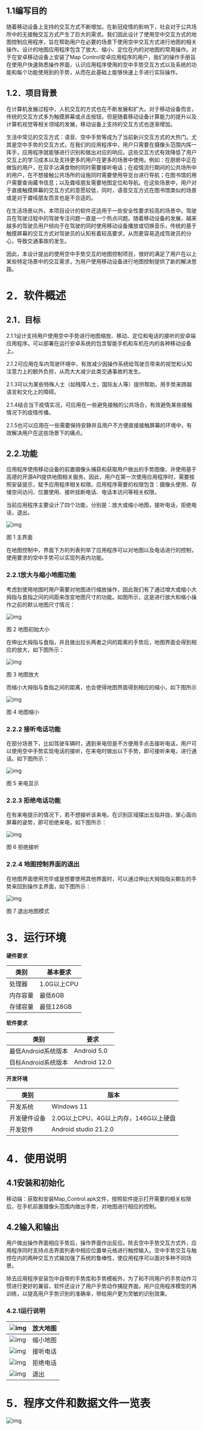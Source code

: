 ## 1.1编写目的

随着移动设备上支持的交互方式不断增加，在新冠疫情的影响下，社会对于公共场所中的无接触交互方式产生了巨大的需求。我们因此设计了使用空中交互方式的地图控制应用程序，旨在帮助用户在必要的场景下使用空中交互方式进行地图的相关操作。设计的地图应用程序包含了放大、缩小、定位在内的对地图的常用操作。对于在安卓移动设备上安装了Map Control安卓应用程序的用户，我们的操作手册旨在使用户快速熟悉操作界面，认识应用程序使用的空中手势交互方式以及系统的功能和每个功能使用到的手势，从而在此基础上能够快速上手进行实际操作。

## 1.2．项目背景

在计算机发展过程中，人机交互的方式也在不断发展和扩大。对于移动设备而言，传统的交互方式多为触摸屏幕或点击按钮。但是随着移动设备计算能力的提升以及计算机视觉等相关领域的发展，移动设备上支持的交互方式也逐渐增加。

生活中常见的交互方式：语音、空中手势等成为了当前新兴交互方式的大热门。尤其是空中手势的交互方式，在我们的应用程序中，用户只需要在摄像头范围内挥一挥手，应用程序就能够进行识别和做出对应的响应。这些交互方式有效降低了用户交互上的学习成本以及支持更多的用户在更多的场景中使用。例如：在厨房中正在做饭的用户，在双手沾满食物的同时需要接听电话；在疫情流行期间的公共场所中的用户，在不想接触公共场所的设施同时需要使用导览台进行导航；在图书馆的用户需要查询藏书信息；以及聋哑朋友需要地图定位和导航。在这些场景中，用户对于直接触摸屏幕的交互方式的意愿较低，同时，语音交互方式在图书馆类似的场景或是对于聋哑朋友而言也是不合适的。

在生活场景以外，本项目设计的软件还适用于一些安全性要求较高的场景中。驾驶员在驾驶过程中的驾驶专注问题一直是一个热点问题。随着移动设备的发展，越来越多的驾驶员用户倾向于在驾驶的同时使用移动设备播放或切换音乐，传统的基于触摸屏幕的交互方式对驾驶员的认知有着较高要求，从而更容易造成驾驶员的分心，导致交通事故的发生。

因此，本设计提出的使用空中手势交互的地图控制项目，很好的满足了用户在以上某些特定场景中的交互需求，为用户使用移动设备进行地图控制提供了新的解决思路。

 

# 2．软件概述

## 2.1．目标

2.1.1设计支持用户使用空中手势进行地图缩放、移动、定位和电话的接听的安卓端应用程序。可以部署在运行安卓系统的包含智能手机和车机在内的各种移动设备上。

2.1.2可应用在车内驾驶环境中，有效减少因操作系统给驾驶员带来的视觉和认知注意力上的额外负担，从而大大减少此类交通事故的发生。

2.1.3可以为某些特殊人士（如残障人士，国际友人等）提供帮助，用手势来跨越语言和文化上的障碍。

2.1.4结合当下疫情实况，可应用在一些避免接触的公共场合，有效避免某些接触情况下的疫情传播。

2.1.5也可以应用在一些需要保持安静并且用户不方便直接接触屏幕的环境中，有效解决用户在这些场景下的痛点。

## 2.2.功能

应用程序使用移动设备的前置摄像头捕获和获取用户做出的手势图像，并使用基于高德的开源API提供地图相关服务。因此，用户在第一次使用应用程序时，需要按照安装提示，赋予应用程序相关权限。应用程序需要的权限包含：摄像头使用、存储空间访问、位置使用、接听挂断电话、电话本访问等相关权限。

当前应用程序主要设计了四个功能，分别是：放大或缩小地图，接听电话，拒绝电话，退出。

![img](readme.assets/clip_image002.jpg)

图 1 主界面

在地图控制中，界面下方的列表列举了应用程序可以对地图以及电话进行的控制，使用要求的空中手势可以实现列表内功能。

### 2.2.1放大与缩小地图功能

考虑到使用地图时用户需要对地图进行缩放操作，因此我们有了通过增大或缩小大拇指与食指之间的间距来改变地图尺寸的功能。如图所示，这是进行放大和缩小操作之前的默认地图尺寸情况：

![img](readme.assets/clip_image004.jpg)

图 2 地图初始大小

在伸出大拇指与食指，并且做出拉长两者之间的距离的手势后，地图界面会得到相应的放大，如下图所示：

![img](readme.assets/clip_image006.jpg)

图 3 地图放大

而缩小大拇指与食指之间的距离，也会使得地图界面得到相应的缩小，如下图所示

![img](readme.assets/clip_image008.jpg)

图 4 地图缩小

### 2.2.2 接听电话功能

在部分场景下，比如驾驶车辆时，遇到来电但是不方便用手点击接听电话，用户可以使用空中手势实现电话的接听，在来电时做出以下手势，即可接听来电，进行通话。如下图所示：

![img](readme.assets/clip_image010.jpg)

图 5 来电显示

### 2.2.3 拒绝电话功能

在有来电提示的情况下，若不想接听该来电，在识别区域摆出五指并拢，掌心面向屏幕的姿势，即可拒绝来电，如下图所示：

![img](readme.assets/clip_image012.jpg)

图 6 拒绝接听

### 2.2.4 地图控制界面的退出

在地图界面使用完毕或是想要使用其他界面时，可以通过伸出大拇指指尖朝左的手势来回到操作主界面，如下图所示：

 

![img](readme.assets/clip_image014.jpg)

图 7 退出地图模式

 

# 3．运行环境

**硬件要求**

| 类别     | 基本要求    |
| -------- | ----------- |
| 处理器   | 1.0G以上CPU |
| 内存容量 | 最低6GB     |
| 存储容量 | 最低128GB   |

 

**软件要求**

| 类别                | 要求         |
| ------------------- | ------------ |
| 最低Android系统版本 | Android 5.0  |
| 目标Android系统版本 | Android 12.0 |

 

**开发环境**

| 类别         | 版本                                  |
| ------------ | ------------------------------------- |
| 开发系统     | Windows 11                            |
| 开发硬件设备 | 2.0G以上CPU，4G以上内存，146G以上硬盘 |
| 开发软件     | Android studio 21.2.0                 |

 

# 4．使用说明

## 4.1安装和初始化

移动端：获取和安装Map_Control.apk文件，按照软件提示打开需要的相关权限后，在手机前置摄像头范围内做出手势，对地图进行相应的控制。

## 4.2输入和输出

用户做出操作界面相应手势后，操作界面作出反应。除去空中手势交互方式外，应用程序同时支持点击界面列表中相应位置单元格进行触控输入。空中手势交互与触控在内的两种交互方式输加强了系统的鲁棒性，使应用程序可以面对多种不同场景。

除去应用程序安装包中自带的手势库和手势模板外，为了和不同用户的手势动作习惯进行更好的兼容，软件还设计了用户手势动作捕捉界面，用户应用程序模型的再训练，以提高用户手势识别的准确率，带给用户更为灵敏的识别效果。

### 4.2.1运行说明

| ![img](readme.assets/clip_image016.jpg) | 放大地图 |
| --------------------------------------- | -------- |
| ![img](readme.assets/clip_image018.jpg) | 缩小地图 |
| ![img](readme.assets/clip_image020.jpg) | 接听电话 |
| ![img](readme.assets/clip_image022.jpg) | 拒绝电话 |
| ![img](readme.assets/clip_image024.jpg) | 退出     |

 

# 5．程序文件和数据文件一览表

![img](readme.assets/clip_image026.gif)

 